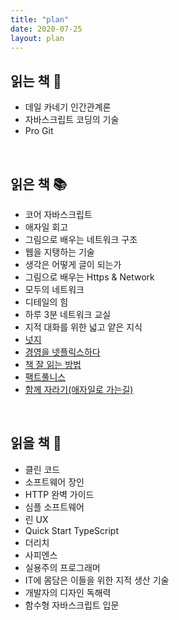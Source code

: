 ```yaml
---
title: "plan"
date: 2020-07-25
layout: plan
---
```


## 읽는 책 📖

- 데일 카네기 인간관계론
- 자바스크립트 코딩의 기술
- Pro Git

<br />

## 읽은 책 📚

- 코어 자바스크립트
- 애자일 회고
- 그림으로 배우는 네트워크 구조
- 웹을 지탱하는 기술
- 생각은 어떻게 글이 되는가
- 그림으로 배우는 Https & Network
- 모두의 네트워크
- 디테일의 힘
- 하루 3분 네트워크 교실
- 지적 대화를 위한 넓고 얕은 지식
- [넛지](https://park-answer.netlify.app/2020-04-24-book-review/)
- [경영을 넷플릭스하다](https://park-answer.netlify.app/2020-07-08-book-review/)
- [책 잘 읽는 방법](https://park-answer.netlify.app/2020-06-24-book-review/)
- [팩트풀니스](https://park-answer.netlify.app/2020-05-12-book-review/)
- [함께 자라기(애자일로 가는길)](https://park-answer.netlify.app/2020-05-31-book-review/)

<br />

## 읽을 책 📑

- 클린 코드
- 소프트웨어 장인
- HTTP 완벽 가이드
- 심플 소프트웨어
- 린 UX
- Quick Start TypeScript
- 더리치
- 사피엔스
- 실용주의 프로그래머
- IT에 몸담은 이들을 위한 지적 생산 기술
- 개발자의 디자인 독해력
- 함수형 자바스크립트 입문
